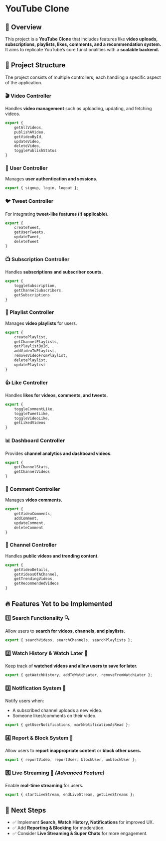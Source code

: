 # YouTube Clone  
## 🚀 Overview
This project is a **YouTube Clone** that includes features like **video uploads, subscriptions, playlists, likes, comments, and a recommendation system.** It aims to replicate YouTube’s core functionalities with a **scalable backend.**

## 📂 Project Structure
The project consists of multiple controllers, each handling a specific aspect of the application.

### 🎬 Video Controller
Handles **video management** such as uploading, updating, and fetching videos.
```javascript
export {
    getAllVideos,
    publishAVideo,
    getVideoById,
    updateVideo,
    deleteVideo,
    togglePublishStatus
}
```

### 👤 User Controller
Manages **user authentication and sessions.**
```javascript
export { signup, login, logout };
```

### 🐦 Tweet Controller
For integrating **tweet-like features (if applicable).**
```javascript
export {
    createTweet,
    getUserTweets,
    updateTweet,
    deleteTweet
}
```

### 📺 Subscription Controller
Handles **subscriptions and subscriber counts.**
```javascript
export {
    toggleSubscription,
    getChannelSubscribers,
    getSubscriptions
}
```

### 🎵 Playlist Controller
Manages **video playlists** for users.
```javascript
export {
    createPlaylist,
    getChannelPlaylists,
    getPlaylistById,
    addVideoToPlaylist,
    removeVideoFromPlaylist,
    deletePlaylist,
    updatePlaylist
}
```

### 👍 Like Controller
Handles **likes for videos, comments, and tweets.**
```javascript
export {
    toggleCommentLike,
    toggleTweetLike,
    toggleVideoLike,
    getLikedVideos
}
```

### 📊 Dashboard Controller
Provides **channel analytics and dashboard videos.**
```javascript
export {
    getChannelStats,
    getChannelVideos
}
```

### 💬 Comment Controller
Manages **video comments.**
```javascript
export {
    getVideoComments,
    addComment,
    updateComment,
    deleteComment
}
```

### 📡 Channel Controller
Handles **public videos and trending content.**
```javascript
export {
    getVideoDetails,
    getVideosOfAChannel,
    getTrendingVideos,
    getRecommendedVideos
}
```

## 🔥 Features Yet to be Implemented

### 1️⃣ **Search Functionality** 🔍
Allow users to **search for videos, channels, and playlists.**
```javascript
export { searchVideos, searchChannels, searchPlaylists };
```

### 2️⃣ **Watch History & Watch Later** 📜
Keep track of **watched videos and allow users to save for later.**
```javascript
export { getWatchHistory, addToWatchLater, removeFromWatchLater };
```

### 3️⃣ **Notification System** 🔔
Notify users when:
- A subscribed channel uploads a new video.
- Someone likes/comments on their video.
```javascript
export { getUserNotifications, markNotificationAsRead };
```

### 4️⃣ **Report & Block System** 🚫
Allow users to **report inappropriate content** or **block other users.**
```javascript
export { reportVideo, reportUser, blockUser, unblockUser };
```

### 5️⃣ **Live Streaming** 📡 *(Advanced Feature)*
Enable **real-time streaming** for users.
```javascript
export { startLiveStream, endLiveStream, getLiveStreams };
```

## 📌 Next Steps
- ✅ Implement **Search, Watch History, Notifications** for improved UX.
- ✅ Add **Reporting & Blocking** for moderation.
- ✅ Consider **Live Streaming & Super Chats** for more engagement.



